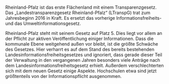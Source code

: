Rheinland-Pfalz ist das erste Flächenland mit einem Transparenzgesetz.
Das „Landestransparenzgesetz Rheinland-Pfalz“
(LTranspG) trat zum Jahresbeginn 2016 in Kraft. Es ersetzt das
vorherige Informationsfreiheits- und das Umweltinformationsgesetz.

Rheinland-Pfalz steht mit seinem Gesetz auf Platz 5. Dies
liegt vor allem an der Pflicht zur aktiven Veröffentlichung
einiger Informationen. Dass die kommunale Ebene weitgehend
außen vor bleibt, ist die größte Schwäche des Gesetzes. Hier
verharrt es auf dem Stand des bereits bestehenden
Landesinformationsfreiheitsgesetzes und ignoriert, dass gerade
dieser Teil der Verwaltung in den vergangenen Jahren besonders
viele Anträge nach dem Landesinformationsfreiheitsgesetz
erhielt. Außerdem verschlechterten sich mit dem neuen Gesetz
einige Aspekte. Hochschulen etwa sind jetzt größtenteils von
der Informationspflicht ausgenommen.

